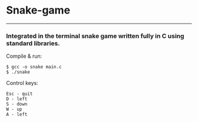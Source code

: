 # Snake-game

--- 

### Integrated in the terminal snake game  written fully in C using standard libraries.

Compile & run:
```
$ gcc -o snake main.c
$ ./snake
```

Control keys:
```
Esc - quit
D - left
S - down
W - up
A - left
```
